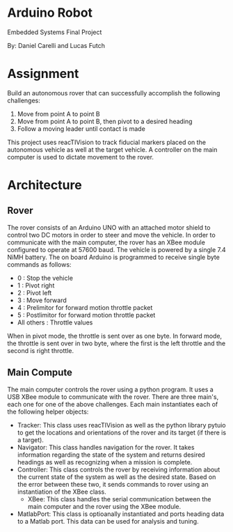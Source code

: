 # Arduino Robot

Embedded Systems Final Project

By: Daniel Carelli and Lucas Futch

# Assignment

Build an autonomous rover that can successfully accomplish the following challenges:
1. Move from point A to point B
2. Move from point A to point B, then pivot to a desired heading
3. Follow a moving leader until contact is made

This project uses reacTIVision to track fiducial markers placed on the autonomous vehicle as well at the target vehicle. A controller on the main computer is used to dictate movement to the rover.

# Architecture
## Rover
The rover consists of an Arduino UNO with an attached motor shield to control two DC motors in order to steer and move the vehicle. In order to communicate with the main computer, the rover has an XBee module configured to operate at 57600 baud. The vehicle is powered by a single 7.4 NiMH battery. The on board Arduino is programmed to receive single byte commands as follows:
* 0 : Stop the vehicle
* 1 : Pivot right
* 2 : Pivot left
* 3 : Move forward
* 4 : Prelimitor for forward motion throttle packet
* 5 : Postlimitor for forward motion throttle packet
* All others : Throttle values

When in pivot mode, the throttle is sent over as one byte. In forward mode, the throttle is sent over in two byte, where the first is the left throttle and the second is right throttle.

## Main Compute
The main computer controls the rover using a python program. It uses a USB XBee module to communicate with the rover. There are three main's, each one for one of the above challenges. Each main instantiates each of the following helper objects:
* Tracker: This class uses reacTIVision as well as the python library pytuio to get the locations and orientations of the rover and its target (if there is a target).  
* Navigator: This class handles navigation for the rover. It takes information regarding the state of the system and returns desired headings as well as recognizing when a mission is complete.
* Controller: This class controls the rover by receiving information about the current state of the system as well as the desired state. Based on the error between these two, it sends commands to rover using an instantiation of the XBee class.
  * XBee: This class handles the serial communication between the main computer and the rover using the XBee module.
* MatlabPort: This class is optioanally instantiated and ports heading data to a Matlab port. This data can be used for analysis and tuning. 
